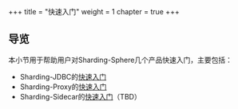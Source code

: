 +++
title = "快速入门"
weight = 1
chapter = true
+++

## 导览

本小节用于帮助用户对Sharding-Sphere几个产品快速入门，主要包括：

* Sharding-JDBC的[快速入门](/01-overview/quick-start/sharding-jdbc)
* Sharding-Proxy的[快速入门](/01-overview/quick-start/sharding-proxy)
* Sharding-Sidecar的[快速入门](/01-overview/quick-start/sharding-sidecar)（TBD）
